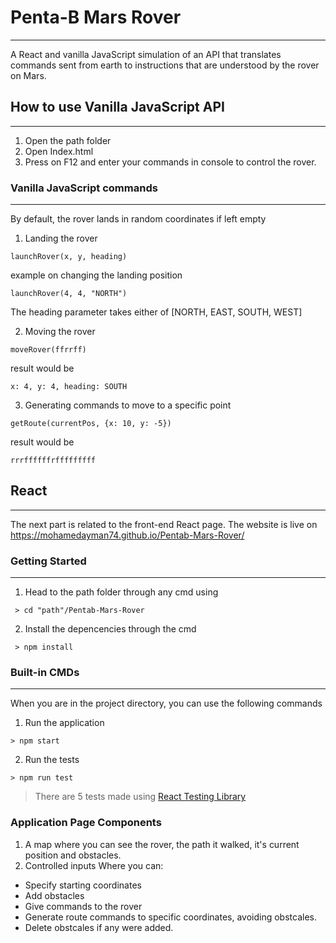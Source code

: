 # Penta-B Mars Rover
---
A React and vanilla JavaScript simulation of an API that translates commands sent from earth to instructions that are understood by the rover on Mars.

## How to use Vanilla JavaScript API
---
1. Open the path folder
2. Open Index.html
3. Press on F12 and enter your commands in console to control the rover.

### Vanilla JavaScript commands
---
By default, the rover lands in random coordinates if left empty
1.  Landing the rover
```
launchRover(x, y, heading)
```
example on changing the landing position
```
launchRover(4, 4, "NORTH")
```
The heading parameter takes either of [NORTH, EAST, SOUTH, WEST]

2. Moving the rover 
```
moveRover(ffrrff)
```
result would be
```
x: 4, y: 4, heading: SOUTH
```

3.  Generating commands to move to a specific point
```
getRoute(currentPos, {x: 10, y: -5})
```
result would be
```
rrrffffffrfffffffff
```

## React
---
The next part is related to the front-end React page. The website is live on https://mohamedayman74.github.io/Pentab-Mars-Rover/

### Getting Started
---
1. Head to the path folder through any cmd using
```
 > cd "path"/Pentab-Mars-Rover
```
2. Install the depencencies through the cmd
```
 > npm install
 ```

### Built-in CMDs
---
When you are in the project directory, you can use the following commands
1. Run the application
```
> npm start
```
2. Run the tests
```
> npm run test
```
> There are 5 tests made using [React Testing Library](https://testing-library.com/docs/react-testing-library/intro "React Testing Library")

### Application Page Components
1. A map where you can see the rover, the path it walked, it's current position and obstacles.
2. Controlled inputs Where you can: 
- Specify starting coordinates
- Add obstacles
- Give commands to the rover
- Generate route commands to specific coordinates, avoiding obstcales.
- Delete obstcales if any were added.
